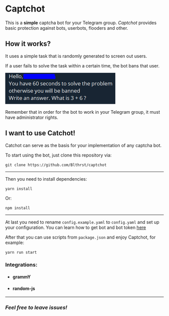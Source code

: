 # Captchot

This is a **simple** captcha bot for your Telegram group. *Captchot* provides basic protection against bots, userbots, flooders and other.

## How it works?

It uses a simple task that is randomly generated to screen out users. 

If a user fails to solve the task within a certain time, the bot bans that user.

![example](captchot-example.png)

Remember that in order for the bot to work in your Telegram group, it must have administrator rights.

## I want to use Catchot!

Catchot can serve as the basis for your implementation of any captcha bot.

To start using the bot, just clone this repository via:

    git clone https://github.com/Blthrst/captchot

---

Then you need to install dependencies:

    yarn install

Or:

    npm install

---

At last you need to rename `config.example.yaml` to `config.yaml` and set up your configuration. You can learn how to get bot and bot token [here](https://core.telegram.org/bots#how-do-i-create-a-bot)

After that you can use scripts from `package.json` and enjoy Captchot, for example:

    yarn run start


### Integrations:

- #### grammY
- #### random-js

---

### *Feel free to leave issues!*
